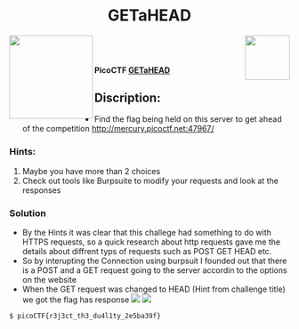 <div align="center"> <h1> GETaHEAD</h1></div>
<img align = "right" src = "https://img.shields.io/badge/Points-20%20-blueviolet" width = 80>
<img align = "left" src = "https://img.shields.io/badge/Catagory-Web%20Exploitation-yellow" width = 150>
<br><br> <h4>
PicoCTF <b><a href= "https://play.picoctf.org/practice/challenge/132?page=1"> GETaHEAD </a></b></h4>

## Discription: 
- Find the flag being held on this server to get ahead of the competition http://mercury.picoctf.net:47967/

### Hints:
1. Maybe you have more than 2 choices
2. Check out tools like Burpsuite to modify your requests and look at the responses

### Solution 
- By the Hints it was clear that this challege had something to do with HTTPS requests, so a quick research about http requests gave me the details about diffrent typs of requests such as POST GET HEAD etc.
- So by interupting the Connection using burpsuit I founded out that there is a POST and a GET request going to the server accordin to the options on the website
- When the GET request was changed to HEAD (Hint from challenge title) we got the flag has response 
<img src="https://i.ibb.co/DYDTsyj/Screenshot-from-2022-05-09-20-31-06.png" /> <img src="https://i.ibb.co/30fTw9c/Screenshot-from-2022-05-09-20-31-25.png" />
```sh
$ picoCTF{r3j3ct_th3_du4l1ty_2e5ba39f}
```
